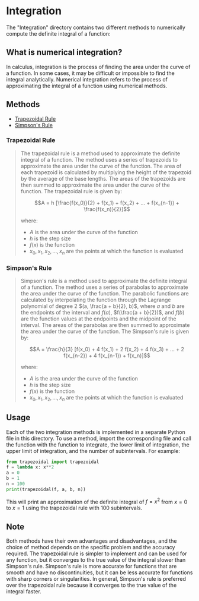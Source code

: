 # Integration
The "Integration" directory contains two different methods to numerically compute the definite integral of a function:

## What is numerical integration?
In calculus, integration is the process of finding the area under the curve of a function. In some cases, it may be difficult or impossible to find the integral analytically. Numerical integration refers to the process of approximating the integral of a function using numerical methods.

## Methods
* [Trapezoidal Rule](#trapezoidal-rule)
* [Simpson's Rule](#simpsons-rule)

### Trapezoidal Rule
> The trapezoidal rule is a method used to approximate the definite integral of a function. The method uses a series of trapezoids to approximate the area under the curve of the function. The area of each trapezoid is calculated by multiplying the height of the trapezoid by the average of the base lengths. The areas of the trapezoids are then summed to approximate the area under the curve of the function. The trapezoidal rule is given by:
>
> $$A = h  [\frac{f(x_0)}{2} + f(x_1) + f(x_2) + ... + f(x_{n-1}) + \frac{f(x_n)}{2}]$$
>
> where: 
> * $A$ is the area under the curve of the function
> * $h$ is the step size
> * $f(x)$ is the function
> * $x_0, x_1, x_2, ..., x_n$ are the points at which the function is evaluated

### Simpson's Rule
> Simpson's rule is a method used to approximate the definite integral of a function. The method uses a series of parabolas to approximate the area under the curve of the function. The parabolic functions are calculated by interpolating the function through the Lagrange polynomial of degree 2 $(a, \frac{a + b}{2}, b)$, where $a$ and $b$ are the endpoints of the interval and $f(a)$, $f(\frac{a + b}{2})$, and $f(b)$ are the function values at the endpoints and the midpoint of the interval. The areas of the parabolas are then summed to approximate the area under the curve of the function. The Simpson's rule is given by:
>
> $$A = \frac{h}{3}  [f(x_0) + 4 f(x_1) + 2 f(x_2) + 4 f(x_3) + ... + 2 f(x_{n-2}) + 4 f(x_{n-1}) + f(x_n)]$$
>
> where:
> * $A$ is the area under the curve of the function
> * $h$ is the step size
> * $f(x)$ is the function
> * $x_0, x_1, x_2, ..., x_n$ are the points at which the function is evaluated

## Usage
Each of the two integration methods is implemented in a separate Python file in this directory. To use a method, import the corresponding file and call the function with the function to integrate, the lower limit of integration, the upper limit of integration, and the number of subintervals. For example:

```python
from trapezoidal import trapezoidal
f = lambda x: x**2
a = 0
b = 1
n = 100
print(trapezoidal(f, a, b, n))
```

This will print an approximation of the definite integral of $f = x^2$ from $x = 0$ to $x = 1$ using the trapezoidal rule with 100 subintervals.

## Note
Both methods have their own advantages and disadvantages, and the choice of method depends on the specific problem and the accuracy required. The trapezoidal rule is simpler to implement and can be used for any function, but it converges to the true value of the integral slower than Simpson's rule. Simpson's rule is more accurate for functions that are smooth and have no discontinuities, but it can be less accurate for functions with sharp corners or singularities. In general, Simpson's rule is preferred over the trapezoidal rule because it converges to the true value of the integral faster.
